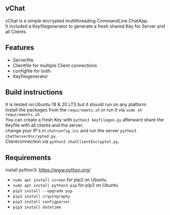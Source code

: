## vChat

vChat is a simple encrypted multithreading CommandLine ChatApp.  
It included a Keyfilegenerator to generate a fresh shared Key for Server and all Clients.

## Features  

* Serverfile
* Clientfile for multiple Client connections
* configfile for both
* Keyfilegenerator


## Build instructions  

It is tested on Ubuntu 18 & 20 LTS but it should run on any platform.   
Install the packages from the `requiremets.sh` or run it via `sudo sh requirements.sh`    
You can create a fresh Key with `python3 keyfilegen.py` afterward share the Keyfile with all clients and the server,    
change your IP's in `chatconfig.ini` and run the server `python3 chatServerEncrypted.py`.   
Clientconnection via `python3 chatClientEncryptet.py`.

## Requirements

install python3: https://www.python.org/  

* `sudo apt install screen` for pip3 on Ubuntu
* `sudo apt install python3-pip` for pip3 on Ubuntu
* `pip3 install --upgrade pip`   
* `pip3 install cryptography`   
* `pip3 install configparser`   
* `pip3 install datetime`    

